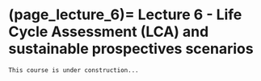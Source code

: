 (page_lecture_6)=
Lecture 6 - Life Cycle Assessment (LCA) and sustainable prospectives scenarios
=======================

```{warning}
This course is under construction...
```